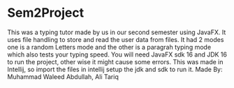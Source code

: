 # Sem2Project
This was a typing tutor made by us in our second semester using JavaFX.
It uses file handling to store and read the user data from files.
It had 2 modes one is a random Letters mode and the other is a paragrah typing mode which also tests your typing speed.
You will need JavaFX sdk 16 and JDK 16 to run the project, other wise it might cause some errors.
This was made in Intellij, so import the files in intellij setup the jdk and sdk to run it.
Made By: Muhammad Waleed Abdullah, Ali Tariq

